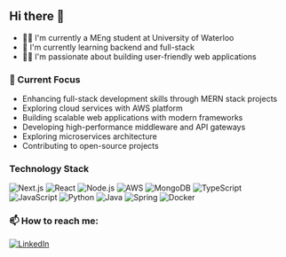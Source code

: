 ## Hi there 👋
- 🧑‍🎓 I'm currently a MEng student at University of Waterloo
- 🌱 I'm currently learning backend and full-stack
- 👨‍💻 I'm passionate about building user-friendly web applications

### 🎯 Current Focus
- Enhancing full-stack development skills through MERN stack projects
- Exploring cloud services with AWS platform
- Building scalable web applications with modern frameworks
- Developing high-performance middleware and API gateways
- Exploring microservices architecture 
- Contributing to open-source projects

### Technology Stack
![Next.js](https://img.shields.io/badge/Next.js-000000?style=flat&logo=nextdotjs&logoColor=white)
![React](https://img.shields.io/badge/React-20232A?style=flat&logo=react&logoColor=61DAFB)
![Node.js](https://img.shields.io/badge/Node.js-43853D?style=flat&logo=nodedotjs&logoColor=white)
![AWS](https://img.shields.io/badge/AWS-FF9900?style=flat&logo=amazonaws&logoColor=white)
![MongoDB](https://img.shields.io/badge/MongoDB-4EA94B?style=flat&logo=mongodb&logoColor=white)
![TypeScript](https://img.shields.io/badge/TypeScript-007ACC?style=flat&logo=typescript&logoColor=white)
![JavaScript](https://img.shields.io/badge/JavaScript-F7DF1E?style=flat&logo=javascript&logoColor=black)
![Python](https://img.shields.io/badge/Python-3776AB?style=flat&logo=python&logoColor=white)
![Java](https://img.shields.io/badge/Java-ED8B00?style=flat&logo=openjdk&logoColor=white)
![Spring](https://img.shields.io/badge/Spring-6DB33F?style=flat&logo=spring&logoColor=white)
![Docker](https://img.shields.io/badge/Docker-2496ED?style=flat&logo=docker&logoColor=white)

### 📫 How to reach me:
[![LinkedIn](https://img.shields.io/badge/-LinkedIn-0077B5?style=flat&logo=linkedin)](https://www.linkedin.com/in/yulong-zhou-ba3954308/)

<!--
<div>
    <img src="https://github-readme-stats.vercel.app/api?username=JulianZ-CD&show_icons=true&theme=react&count_private=true" height="150" style="margin-right: 10px;" />
    <img src="https://github-readme-stats.vercel.app/api/top-langs?username=JulianZ-CD&locale=en&hide_title=false&layout=compact&card_width=320&langs_count=5&theme=react&hide_border=false&hide=Jupyter%20Notebook,HTML" height="150" alt="languages graph" />
</div>

<br>

<a href="https://github.com/JulianZ-CD/stroop-test-app">
  <img align="center" src="https://github-readme-stats.vercel.app/api/pin/?username=JulianZ-CD&repo=stroop-test-app&theme=react" />
</a>
<a href="https://github.com/JulianZ-CD/MERN-Household-Inventory-App">
  <img align="center" src="https://github-readme-stats.vercel.app/api/pin/?username=JulianZ-CD&repo=MERN-Household-Inventory-App&theme=react" />
</a>
-->
